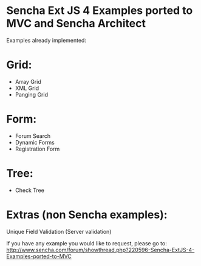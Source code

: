 # Sencha Ext JS 4 Examples ported to MVC and Sencha Architect

Examples already implemented:

# Grid:
* Array Grid
* XML Grid
* Panging Grid

# Form:
* Forum Search
* Dynamic Forms
* Registration Form

# Tree:
* Check Tree

# Extras (non Sencha examples):
Unique Field Validation (Server validation)

If you have any example you would like to request, please go to:
http://www.sencha.com/forum/showthread.php?220596-Sencha-ExtJS-4-Examples-ported-to-MVC
